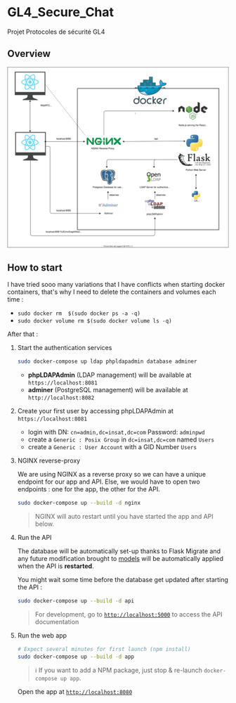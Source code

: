 # GL4_Secure_Chat
Projet Protocoles de sécurité GL4

## Overview

![Architecture Description](./overview.drawio.svg)

## How to start
I have tried sooo many variations that I have conflicts when starting docker containers, that's why I need to delete the containers and volumes each time :
- `sudo docker rm  $(sudo docker ps -a -q)` 
- `sudo docker volume rm $(sudo docker volume ls -q)`

After that : 


1. Start the authentication services

    ```bash
    sudo docker-compose up ldap phpldapadmin database adminer
    ```

   - **phpLDAPAdmin** (LDAP management) will be available at `https://localhost:8081`
   - **adminer** (PostgreSQL management) will be available at `http://localhost:8082`


2. Create your first user by accessing phpLDAPAdmin at `https://localhost:8081`

    - login with DN: `cn=admin,dc=insat,dc=com` Password: `adminpwd`
    - create a `Generic : Posix Group` in `dc=insat,dc=com` named `Users`
    - create a `Generic : User Account` with a GID Number `Users`

3. NGINX reverse-proxy

    We are using NGINX as a reverse proxy so we can have a unique endpoint for our app and API. Else, we would have to open two endpoints : one for the app, the other for the API.

    ```bash
    sudo docker-compose up --build -d nginx
    ```

    > NGINX will auto restart until you have started the app and API below.

4. Run the API

    The database will be automatically set-up thanks to Flask Migrate and any future modification brought to [models](./api/app/src/model) will be automatically applied when the API is **restarted**.

    You might wait some time before the database get updated after starting the API :

    ```bash
    sudo docker-compose up --build -d api
    ```

    > For development, go to [`http://localhost:5000`](http://localhost:5000) to access the API documentation

5. Run the web app

    ```bash
    # Expect several minutes for first launch (npm install)
    sudo docker-compose up --build -d app
    ```

    > :information_source: If you want to add a NPM package, just stop & re-launch `docker-compose up app`.

    Open the app at [`http://localhost:8080`](http://localhost:8080)